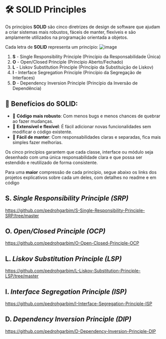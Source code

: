 # 🛠️ SOLID Principles 

Os princípios **SOLID** são cinco diretrizes de design de software que ajudam a criar sistemas mais robustos, fáceis de manter, flexíveis e são amplamente utilizados na programação orientada a objetos.

Cada letra de **SOLID** representa um princípio:
![image](https://github.com/user-attachments/assets/d5924c36-180f-45c5-a5d1-688c1ac8c444)


1. **S** - Single Responsibility Principle (Princípio da Responsabilidade Única)
2. **O** - Open/Closed Principle (Princípio Aberto/Fechado)
3. **L** - Liskov Substitution Principle (Princípio da Substituição de Liskov)
4. **I** - Interface Segregation Principle (Princípio da Segregação de Interfaces)
5. **D** - Dependency Inversion Principle (Princípio da Inversão de Dependência)

## 🌟 Benefícios do SOLID:
- 💪 **Código mais robusto**: Com menos bugs e menos chances de quebrar ao fazer mudanças.
- 🧩 **Extensível e flexível**: É fácil adicionar novas funcionalidades sem modificar o código existente.
- 🚀 **Fácil de manter**: Com responsabilidades claras e separadas, fica mais simples fazer melhorias.

Os cinco princípios garantem que cada classe, interface ou módulo seja desenhado com uma única responsabilidade clara e que possa ser estendido e reutilizado de forma consistente.

Para uma **maior** compressão de cada princípio, segue abaixo os links dos projetos explicativos sobre cada um deles, com detalhes no readme e em código 

##  S. *Single Responsibility Principle (SRP)*
https://github.com/pedrohgarbim/S-Single-Responsibility-Principle-SRP/tree/master
##  O. *Open/Closed Principle (OCP)*
https://github.com/pedrohgarbim/O-Open-Closed-Principle-OCP
##  L. *Liskov Substitution Principle (LSP)*
https://github.com/pedrohgarbim/L-Liskov-Substitution-Principle-LSP/tree/master
##  I. *Interface Segregation Principle (ISP)*
https://github.com/pedrohgarbim/I-Interface-Segregation-Principle-ISP
##  D. *Dependency Inversion Principle (DIP)*
https://github.com/pedrohgarbim/D-Dependency-Inversion-Principle-DIP
